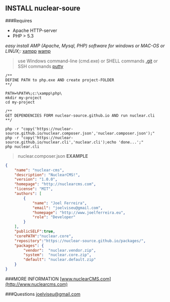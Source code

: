 ## INSTALL nuclear-soure
###Requires
- Apache  HTTP-server
- PHP > 5.3

*easy install AMP (Apache, Mysql, PHP) software for windows or MAC-OS or LINUX;:*
[xampp](https://www.apachefriends.org/pt_br/index.html)
[wamp](http://www.wampserver.com/en/)


>  use Windows command-line (cmd.exe) or SHELL commands [.git](https://git-scm.com/) or SSH commands [putty](http://www.putty.org/)

```
/**
DEFINE PATH to php.exe AND create project-FOLDER
**/

PATH=%PATH%;c:\xampp\php\ 
mkdir my-project
cd my-project 

/**
GET DEPENDENCIES FORM nuclear-source.github.io AND run nuclear.cli
**/

php -r "copy('https://nuclear-source.github.io/nuclear.composer.json','nuclear.composer.json');" 
php -r "copy('https://nuclear-source.github.io/nuclear.cli','nuclear.cli');echo 'done...';" 
php nuclear.cli
```

>  nuclear.composer.json __EXAMPLE__

```json
{
    "name": "nuclear-cms",
    "description": "NuclearCMS!",
    "version": "1.0.0",
    "homepage": "http://nuclearcms.com",
    "license": "MIT",
    "authors": [
        {
            "name": "Joel Ferreira",
            "email": "joelviseu@gmail.com",
            "homepage": "http://www.joelferreira.eu",
            "role": "Developer"
        }
    ],
    "publicSELF":true,
    "corePATH":"nuclear.core",
    "repository":"https://nuclear-source.github.io/packages/",
    "packages": {
        "vendor":  "nuclear.vendor.zip",
        "system":  "nuclear.core.zip",
        "default": "nuclear.default.zip"
    }
}
```

###MORE INFORMATION
[www.nuclearCMS.com](http://www.nuclearcms.com)

###Questions
joelviseu@gmail.com

